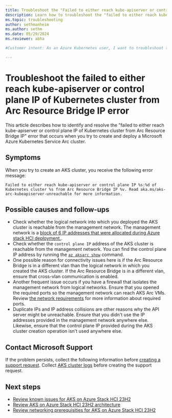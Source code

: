 ```yaml
---
title: Troubleshoot the "Failed to either reach kube-apiserver or control plane IP of Kubernetes cluster from Arc Resource Bridge IP" error
description: Learn how to troubleshoot the "failed to either reach kube-apiserver or control plane IP of Kubernetes cluster from Arc Resource Bridge IP error" when you try to create and deploy an AKS enabled by Arc cluster.
ms.topic: troubleshooting
author: sethmanheim
ms.author: sethm
ms.date: 05/29/2024
ms.reviewer: abha

#Customer intent: As an Azure Kubernetes user, I want to troubleshoot the "failed to either reach kube-apiserver or control plane IP of Kubernetes cluster from Arc Resource Bridge IP error" error code so that I can successfully start or create and deploy an Azure Kubernetes Service Arc cluster.

---
```


# Troubleshoot the failed to either reach kube-apiserver or control plane IP of Kubernetes cluster from Arc Resource Bridge IP error

This article describes how to identify and resolve the "failed to either reach kube-apiserver or control plane IP of Kubernetes cluster from Arc Resource Bridge IP" error that occurs when you try to create and deploy a Microsoft Azure Kubernetes Service Arc cluster.

## Symptoms

When you try to create an AKS cluster, you receive the following error message:

```output
Failed to either reach kube-apiserver or control plane IP %s:%d of Kubernetes cluster %s from Arc Resource Bridge IP %v. Read aka.ms/aks-arc-kubeapiserver-unreachable for more information.
```

## Possible causes and follow-ups

- Check whether the logical network into which you deployed the AKS cluster is reachable from the management network. The management network is a [block of 6 IP addresses that were allocated during Azure stack HCI deployment.](/azure-stack/hci/deploy/deploy-via-portal#specify-network-settings).
- Check whether the `control plane IP` address of the AKS cluster is reachable from the management network. You can find the control plane IP address by running the [`az aksarc show`](/cli/azure/aksarc#az-aksarc-show) command.
- One possible reason for connectivity issues here is if the Arc Resource Bridge is in a different vlan than the logical network in which you created the AKS cluster. If the Arc Resource Bridge is in a different vlan, ensure that cross-vlan communication is enabled.
- Another frequent issue occurs if you have a firewall that isolates the management network from logical networks. Ensure that you opened the required ports so the management network can reach AKS Arc VMs. Review [the network requirements](aks-hci-network-system-requirements.md#network-port-and-cross-vlan-requirements) for more information about required ports.
- Duplicate IPs and IP address collisions are other reasons why the API server might be unreachable. Ensure that you didn't use the IP addresses provided in the management network anywhere else. Likewise, ensure that the control plane IP provided during the AKS cluster creation operation isn't used anywhere else.

## Contact Microsoft Support

If the problem persists, collect the following information before [creating a support request](aks-troubleshoot.md#open-a-support-request). Collect [AKS cluster logs](get-on-demand-logs.md) before creating the support request.

## Next steps

- [Review known issues for AKS on Azure Stack HCI 23H2](aks-known-issues.md)
- [Review AKS on Azure Stack HCI 23H2 architecture](cluster-architecture.md)
- [Review networking prerequisities for AKS on Azure Stack HCI 23H2](aks-hci-network-system-requirements.md)
